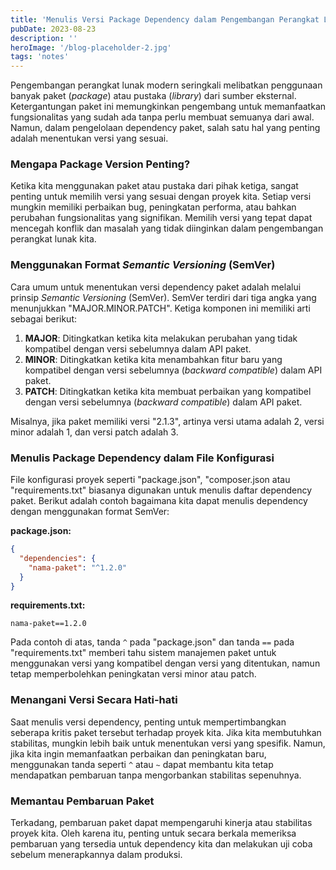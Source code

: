 ```yaml
---
title: 'Menulis Versi Package Dependency dalam Pengembangan Perangkat Lunak'
pubDate: 2023-08-23
description: ''
heroImage: '/blog-placeholder-2.jpg'
tags: 'notes'
---
```


Pengembangan perangkat lunak modern seringkali melibatkan penggunaan banyak paket (_package_) atau pustaka (_library_) dari sumber eksternal. Ketergantungan paket ini memungkinkan pengembang untuk memanfaatkan fungsionalitas yang sudah ada tanpa perlu membuat semuanya dari awal. Namun, dalam pengelolaan dependency paket, salah satu hal yang penting adalah menentukan versi yang sesuai.

### Mengapa Package Version Penting?

Ketika kita menggunakan paket atau pustaka dari pihak ketiga, sangat penting untuk memilih versi yang sesuai dengan proyek kita. Setiap versi mungkin memiliki perbaikan bug, peningkatan performa, atau bahkan perubahan fungsionalitas yang signifikan. Memilih versi yang tepat dapat mencegah konflik dan masalah yang tidak diinginkan dalam pengembangan perangkat lunak kita.

### Menggunakan Format _Semantic Versioning_ (SemVer)

Cara umum untuk menentukan versi dependency paket adalah melalui prinsip _Semantic Versioning_ (SemVer). SemVer terdiri dari tiga angka yang menunjukkan "MAJOR.MINOR.PATCH". Ketiga komponen ini memiliki arti sebagai berikut:

1. **MAJOR**: Ditingkatkan ketika kita melakukan perubahan yang tidak kompatibel dengan versi sebelumnya dalam API paket.
2. **MINOR**: Ditingkatkan ketika kita menambahkan fitur baru yang kompatibel dengan versi sebelumnya (_backward compatible_) dalam API paket.
3. **PATCH**: Ditingkatkan ketika kita membuat perbaikan yang kompatibel dengan versi sebelumnya (_backward compatible_) dalam API paket.

Misalnya, jika paket memiliki versi "2.1.3", artinya versi utama adalah 2, versi minor adalah 1, dan versi patch adalah 3.

### Menulis Package Dependency dalam File Konfigurasi

File konfigurasi proyek seperti "package.json", "composer.json atau "requirements.txt" biasanya digunakan untuk menulis daftar dependency paket. Berikut adalah contoh bagaimana kita dapat menulis dependency dengan menggunakan format SemVer:

**package.json:**
```json
{
  "dependencies": {
    "nama-paket": "^1.2.0"
  }
}
```

**requirements.txt:**
```
nama-paket==1.2.0
```

Pada contoh di atas, tanda `^` pada "package.json" dan tanda `==` pada "requirements.txt" memberi tahu sistem manajemen paket untuk menggunakan versi yang kompatibel dengan versi yang ditentukan, namun tetap memperbolehkan peningkatan versi minor atau patch.

### Menangani Versi Secara Hati-hati

Saat menulis versi dependency, penting untuk mempertimbangkan seberapa kritis paket tersebut terhadap proyek kita. Jika kita membutuhkan stabilitas, mungkin lebih baik untuk menentukan versi yang spesifik. Namun, jika kita ingin memanfaatkan perbaikan dan peningkatan baru, menggunakan tanda seperti `^` atau `~` dapat membantu kita tetap mendapatkan pembaruan tanpa mengorbankan stabilitas sepenuhnya.

### Memantau Pembaruan Paket

Terkadang, pembaruan paket dapat mempengaruhi kinerja atau stabilitas proyek kita. Oleh karena itu, penting untuk secara berkala memeriksa pembaruan yang tersedia untuk dependency kita dan melakukan uji coba sebelum menerapkannya dalam produksi.
